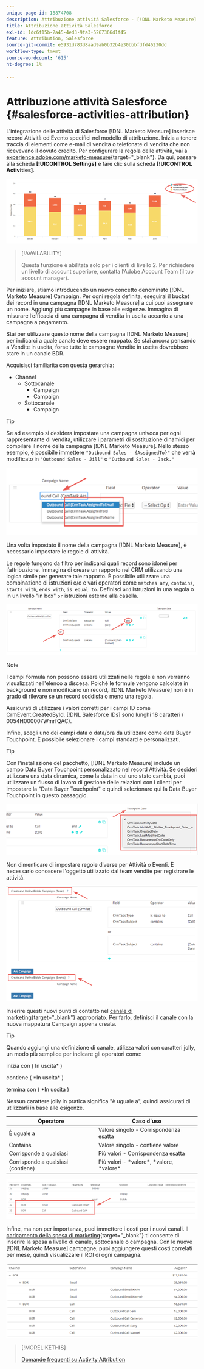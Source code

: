 ```yaml
---
unique-page-id: 18874708
description: Attribuzione attività Salesforce - [!DNL Marketo Measure]
title: Attribuzione attività Salesforce
exl-id: 1dc6f15b-2a45-4ed3-9fa3-5267366d1f45
feature: Attribution, Salesforce
source-git-commit: e5931d783d8aad9ab0b32b4e30bbbfdfd46230dd
workflow-type: tm+mt
source-wordcount: '615'
ht-degree: 1%

---
```


# Attribuzione attività Salesforce {#salesforce-activities-attribution}

L&#39;integrazione delle attività di Salesforce [!DNL Marketo Measure] inserisce record Attività ed Evento specifici nel modello di attribuzione. Inizia a tenere traccia di elementi come e-mail di vendita o telefonate di vendita che non ricevevano il dovuto credito. Per configurare la regola delle attività, vai a [experience.adobe.com/marketo-measure](https://experience.adobe.com/marketo-measure){target="_blank"}. Da qui, passare alla scheda **[!UICONTROL Settings]** e fare clic sulla scheda **[!UICONTROL Activities]**.

![](assets/1.png)

>[!AVAILABILITY]
>
>Questa funzione è abilitata solo per i clienti di livello 2. Per richiedere un livello di account superiore, contatta l’Adobe Account Team (il tuo account manager).

Per iniziare, stiamo introducendo un nuovo concetto denominato [!DNL Marketo Measure] Campaign. Per ogni regola definita, eseguirai il bucket dei record in una campagna [!DNL Marketo Measure] a cui puoi assegnare un nome. Aggiungi più campagne in base alle esigenze. Immagina di misurare l’efficacia di una campagna di vendita in uscita accanto a una campagna a pagamento.

Stai per utilizzare questo nome della campagna [!DNL Marketo Measure] per indicarci a quale canale deve essere mappato. Se stai ancora pensando a Vendite in uscita, forse tutte le campagne Vendite in uscita dovrebbero stare in un canale BDR.

Acquisisci familiarità con questa gerarchia:

* Channel
   * Sottocanale
      * Campaign
      * Campaign
   * Sottocanale
      * Campaign

>[!TIP]
>
>Se ad esempio si desidera impostare una campagna univoca per ogni rappresentante di vendita, utilizzare i parametri di sostituzione dinamici per compilare il nome della campagna [!DNL Marketo Measure]. Nello stesso esempio, è possibile immettere `"Outbound Sales - {AssignedTo}"` che verrà modificato in `"Outbound Sales - Jill"` o `"Outbound Sales - Jack."`

![](assets/2.png)

Una volta impostato il nome della campagna [!DNL Marketo Measure], è necessario impostare le regole di attività.

Le regole fungono da filtro per indicarci quali record sono idonei per l’attribuzione. Immagina di creare un rapporto nel CRM utilizzando una logica simile per generare tale rapporto. È possibile utilizzare una combinazione di istruzioni e/o e vari operatori come `matches any`, `contains`, `starts with`, `ends with`, `is equal to`. Definisci `and` istruzioni in una regola o in un livello &quot;in box&quot; `or` istruzioni esterne alla casella.

![](assets/3.png)

>[!NOTE]
>
>I campi formula non possono essere utilizzati nelle regole e non verranno visualizzati nell&#39;elenco a discesa. Poiché le formule vengono calcolate in background e non modificano un record, [!DNL Marketo Measure] non è in grado di rilevare se un record soddisfa o meno una regola.
>
>Assicurati di utilizzare i valori corretti per i campi ID come CrmEvent.CreatedById. [!DNL Salesforce IDs] sono lunghi 18 caratteri ( 0054H000007WmrfQAC).

Infine, scegli uno dei campi data o data/ora da utilizzare come data Buyer Touchpoint. È possibile selezionare i campi standard e personalizzati.

>[!TIP]
>
>Con l&#39;installazione del pacchetto, [!DNL Marketo Measure] include un campo Data Buyer Touchpoint personalizzato nel record Attività. Se desideri utilizzare una data dinamica, come la data in cui uno stato cambia, puoi utilizzare un flusso di lavoro di gestione delle relazioni con i clienti per impostare la &quot;Data Buyer Touchpoint&quot; e quindi selezionare qui la Data Buyer Touchpoint in questo passaggio.

![](assets/4.png)

Non dimenticare di impostare regole diverse per Attività o Eventi. È necessario conoscere l&#39;oggetto utilizzato dal team vendite per registrare le attività.

![](assets/5.png)

Inserire questi nuovi punti di contatto nel [canale di marketing](https://experience.adobe.com/#/marketo-measure/MyAccount/Business?busView=false&id=10#/!/MyAccount/Business/Account.Settings.SettingsHome?tab=Channels.Online%20Channels){target="_blank"} appropriato. Per farlo, definisci il canale con la nuova mappatura Campaign appena creata.

>[!TIP]
>
>Quando aggiungi una definizione di canale, utilizza valori con caratteri jolly, un modo più semplice per indicare gli operatori come:
>
>inizia con ( In uscita&#42; )
>
>contiene ( &#42;In uscita&#42; )
>
>termina con ( &#42;In uscita )
>
>Nessun carattere jolly in pratica significa &quot;è uguale a&quot;, quindi assicurati di utilizzarli in base alle esigenze.

| **Operatore** | **Caso d&#39;uso** |
|---|---|
| È uguale a | Valore singolo - Corrispondenza esatta |
| Contains | Valore singolo - contiene valore |
| Corrisponde a qualsiasi | Più valori - Corrispondenza esatta |
| Corrisponde a qualsiasi (contiene) | Più valori - &#42;valore&#42;, &#42;valore, &#42;valore&#42; |

![](assets/6.png)

Infine, ma non per importanza, puoi immettere i costi per i nuovi canali. Il [caricamento della spesa di marketing](https://experience.adobe.com/#/marketo-measure/MyAccount/Business?busView=false&id=10#/!/MyAccount/Business/Account.Settings.SettingsHome?tab=Reporting.Marketing%20Spend){target="_blank"} ti consente di inserire la spesa a livello di canale, sottocanale o campagna. Con le nuove [!DNL Marketo Measure] campagne, puoi aggiungere questi costi correlati per mese, quindi visualizzare il ROI di ogni campagna.

![](assets/7.png)

>[!MORELIKETHIS]
>
>[Domande frequenti su Activity Attribution](/help/advanced-marketo-measure-features/activities-attribution/activities-attribution-faq.md)
